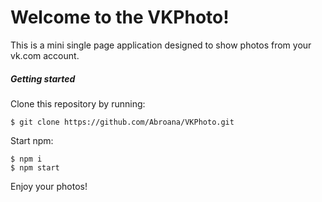 # Welcome to the VKPhoto!

 This is a mini single page application designed to show photos from your vk.com account. 

##### Getting started
Clone this repository by running:
```
$ git clone https://github.com/Abroana/VKPhoto.git
```
Start npm:
```
$ npm i
$ npm start
```

Enjoy your photos!
 
